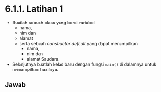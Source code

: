 # 6.1.1. Latihan 1
- Buatlah sebuah class yang bersi variabel
  - nama, 
  - nim dan 
  - alamat 
  - serta sebuah *constructor default* yang dapat menampilkan 
     - nama, 
     - nim dan 
     - alamat Saudara. 
- Selanjutnya buatlah kelas baru dengan fungsi ``main()`` di dalamnya untuk menampilkan hasilnya.
## Jawab
